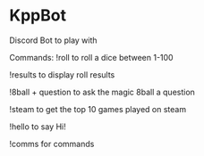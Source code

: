 # KppBot
Discord Bot to play with

Commands:
!roll to roll a dice between 1-100

!results to display roll results

!8ball + question to ask the magic 8ball a question

!steam to get the top 10 games played on steam

!hello to say Hi!

!comms for commands


